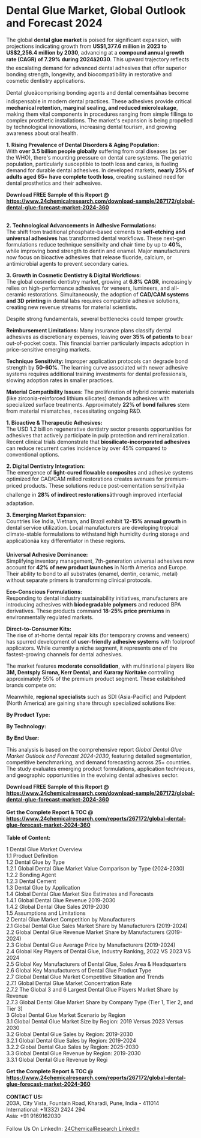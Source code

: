 <h1>Dental Glue Market, Global Outlook and Forecast 2024</h1><p>The global <strong>dental glue market</strong> is poised for significant expansion, with projections indicating growth from <strong>US$1,377.6 million in 2023 to US$2,256.4 million by 2030</strong>, advancing at a <strong>compound annual growth rate (CAGR) of 7.29% during 2024â2030</strong>. This upward trajectory reflects the escalating demand for advanced dental adhesives that offer superior bonding strength, longevity, and biocompatibility in restorative and cosmetic dentistry applications.</p><p>Dental glueâcomprising bonding agents and dental cementsâhas become indispensable in modern dental practices. These adhesives provide critical <strong>mechanical retention, marginal sealing, and reduced microleakage</strong>, making them vital components in procedures ranging from simple fillings to complex prosthetic installations. The market's expansion is being propelled by technological innovations, increasing dental tourism, and growing awareness about oral health.</p><p><strong>1. Rising Prevalence of Dental Disorders &amp; Aging Population:</strong><br>
With <strong>over 3.5 billion people globally</strong> suffering from oral diseases (as per the WHO), there's mounting pressure on dental care systems. The geriatric population, particularly susceptible to tooth loss and caries, is fueling demand for durable dental adhesives. In developed markets, <strong>nearly 25% of adults aged 65+ have complete tooth loss</strong>, creating sustained need for dental prosthetics and their adhesives.</p><div><b>Download FREE Sample of this Report @ 
            <a href="https://www.24chemicalresearch.com/download-sample/267172/global-dental-glue-forecast-market-2024-360">
            https://www.24chemicalresearch.com/download-sample/267172/global-dental-glue-forecast-market-2024-360</a></b></div><br><p><strong>2. Technological Advancements in Adhesive Formulations:</strong><br>
The shift from traditional phosphate-based cements to <strong>self-etching and universal adhesives</strong> has transformed dental workflows. These next-gen formulations reduce technique sensitivity and chair time by up to <strong>40%</strong>, while improving bond strength to dentin and enamel. Major manufacturers now focus on bioactive adhesives that release fluoride, calcium, or antimicrobial agents to prevent secondary caries.</p><p><strong>3. Growth in Cosmetic Dentistry &amp; Digital Workflows:</strong><br>
The global cosmetic dentistry market, growing at <strong>6.8% CAGR</strong>, increasingly relies on high-performance adhesives for veneers, lumineers, and all-ceramic restorations. Simultaneously, the adoption of <strong>CAD/CAM systems and 3D printing</strong> in dental labs requires compatible adhesive solutions, creating new revenue streams for material scientists.</p><p>Despite strong fundamentals, several bottlenecks could temper growth:</p><p><strong>Reimbursement Limitations:</strong> Many insurance plans classify dental adhesives as discretionary expenses, leaving <strong>over 35% of patients</strong> to bear out-of-pocket costs. This financial barrier particularly impacts adoption in price-sensitive emerging markets.</p><p><strong>Technique Sensitivity:</strong> Improper application protocols can degrade bond strength by <strong>50-60%</strong>. The learning curve associated with newer adhesive systems requires additional training investments for dental professionals, slowing adoption rates in smaller practices.</p><p><strong>Material Compatibility Issues:</strong> The proliferation of hybrid ceramic materials (like zirconia-reinforced lithium silicates) demands adhesives with specialized surface treatments. Approximately <strong>22% of bond failures</strong> stem from material mismatches, necessitating ongoing R&amp;D.</p><p><strong>1. Bioactive &amp; Therapeutic Adhesives:</strong><br>
The USD 1.2 billion regenerative dentistry sector presents opportunities for adhesives that actively participate in pulp protection and remineralization. Recent clinical trials demonstrate that <strong>biosilicate-incorporated adhesives</strong> can reduce recurrent caries incidence by over 45% compared to conventional options.</p><p><strong>2. Digital Dentistry Integration:</strong><br>
The emergence of <strong>light-cured flowable composites</strong> and adhesive systems optimized for CAD/CAM milled restorations creates avenues for premium-priced products. These solutions reduce post-cementation sensitivityâa challenge in <strong>28% of indirect restorations</strong>âthrough improved interfacial adaptation.</p><p><strong>3. Emerging Market Expansion:</strong><br>
Countries like India, Vietnam, and Brazil exhibit <strong>12-15% annual growth</strong> in dental service utilization. Local manufacturers are developing tropical climate-stable formulations to withstand high humidity during storage and applicationâa key differentiator in these regions.</p><p><strong>Universal Adhesive Dominance:</strong><br>
	Simplifying inventory management, 7th-generation universal adhesives now account for <strong>42% of new product launches</strong> in North America and Europe. Their ability to bond to all substrates (enamel, dentin, ceramic, metal) without separate primers is transforming clinical protocols.</p><p><strong>Eco-Conscious Formulations:</strong><br>
	Responding to dental industry sustainability initiatives, manufacturers are introducing adhesives with <strong>biodegradable polymers</strong> and reduced BPA derivatives. These products command <strong>18-25% price premiums</strong> in environmentally regulated markets.</p><p><strong>Direct-to-Consumer Kits:</strong><br>
	The rise of at-home dental repair kits (for temporary crowns and veneers) has spurred development of <strong>user-friendly adhesive systems</strong> with foolproof applicators. While currently a niche segment, it represents one of the fastest-growing channels for dental adhesives.</p><p>The market features <strong>moderate consolidation</strong>, with multinational players like <strong>3M, Dentsply Sirona, Kerr Dental, and Kuraray Noritake</strong> controlling approximately 55% of the premium product segment. These established brands compete on:</p><p>Meanwhile, <strong>regional specialists</strong> such as SDI (Asia-Pacific) and Pulpdent (North America) are gaining share through specialized solutions like:</p><p><strong>By Product Type:</strong></p><p><strong>By Technology:</strong></p><p><strong>By End User:</strong></p><p>This analysis is based on the comprehensive report <em>Global Dental Glue Market Outlook and Forecast 2024-2030</em>, featuring detailed segmentation, competitive benchmarking, and demand forecasting across 25+ countries. The study evaluates emerging product formulations, application techniques, and geographic opportunities in the evolving dental adhesives sector.</p><div><b>Download FREE Sample of this Report @ 
            <a href="https://www.24chemicalresearch.com/download-sample/267172/global-dental-glue-forecast-market-2024-360">
            https://www.24chemicalresearch.com/download-sample/267172/global-dental-glue-forecast-market-2024-360</a></b></div><br><div><b>Get the Complete Report & TOC @ 
            <a href="https://www.24chemicalresearch.com/reports/267172/global-dental-glue-forecast-market-2024-360">
            https://www.24chemicalresearch.com/reports/267172/global-dental-glue-forecast-market-2024-360</a></b></div><br>
            <b>Table of Content:</b><p>1 Dental Glue Market Overview<br />
1.1 Product Definition<br />
1.2 Dental Glue by Type<br />
1.2.1 Global Dental Glue Market Value Comparison by Type (2024-2030)<br />
1.2.2 Bonding Agent<br />
1.2.3 Dental Cement<br />
1.3 Dental Glue by Application<br />
1.4 Global Dental Glue Market Size Estimates and Forecasts<br />
1.4.1 Global Dental Glue Revenue 2019-2030<br />
1.4.2 Global Dental Glue Sales 2019-2030<br />
1.5 Assumptions and Limitations<br />
2 Dental Glue Market Competition by Manufacturers<br />
2.1 Global Dental Glue Sales Market Share by Manufacturers (2019-2024)<br />
2.2 Global Dental Glue Revenue Market Share by Manufacturers (2019-2024)<br />
2.3 Global Dental Glue Average Price by Manufacturers (2019-2024)<br />
2.4 Global Key Players of Dental Glue, Industry Ranking, 2022 VS 2023 VS 2024<br />
2.5 Global Key Manufacturers of Dental Glue, Sales Area & Headquarters<br />
2.6 Global Key Manufacturers of Dental Glue Product Type<br />
2.7 Global Dental Glue Market Competitive Situation and Trends<br />
2.7.1 Global Dental Glue Market Concentration Rate<br />
2.7.2 The Global 3 and 6 Largest Dental Glue Players Market Share by Revenue<br />
2.7.3 Global Dental Glue Market Share by Company Type (Tier 1, Tier 2, and Tier 3)<br />
3 Global Dental Glue Market Scenario by Region<br />
3.1 Global Dental Glue Market Size by Region: 2019 Versus 2023 Versus 2030<br />
3.2 Global Dental Glue Sales by Region: 2019-2030<br />
3.2.1 Global Dental Glue Sales by Region: 2019-2024<br />
3.2.2 Global Dental Glue Sales by Region: 2025-2030<br />
3.3 Global Dental Glue Revenue by Region: 2019-2030<br />
3.3.1 Global Dental Glue Revenue by Regi</p><div><b>Get the Complete Report & TOC @ 
            <a href="https://www.24chemicalresearch.com/reports/267172/global-dental-glue-forecast-market-2024-360">
            https://www.24chemicalresearch.com/reports/267172/global-dental-glue-forecast-market-2024-360</a></b></div><br><b>CONTACT US:</b><br>
            203A, City Vista, Fountain Road, Kharadi, Pune, India - 411014<br>
            International: +1(332) 2424 294<br>
            Asia: +91 9169162030 <br><br>
            Follow Us On LinkedIn: <a href="https://www.linkedin.com/company/24chemicalresearch/">24ChemicalResearch LinkedIn</a>